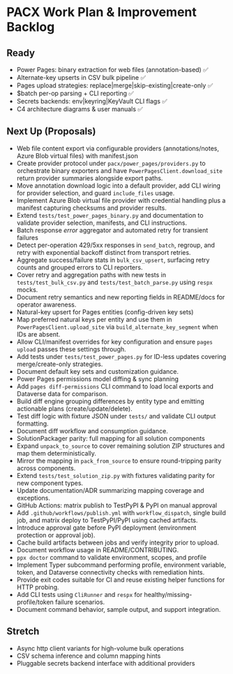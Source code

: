 
# PACX Work Plan & Improvement Backlog

## Ready
- Power Pages: binary extraction for web files (annotation-based) ✅
- Alternate-key upserts in CSV bulk pipeline ✅
- Pages upload strategies: replace|merge|skip-existing|create-only ✅
- $batch per-op parsing + CLI reporting ✅
- Secrets backends: env|keyring|KeyVault CLI flags ✅
- C4 architecture diagrams & user manuals ✅

## Next Up (Proposals)
- Web file content export via configurable providers (annotations/notes, Azure Blob virtual files) with manifest.json
- Create provider protocol under `pacx/power_pages/providers.py` to orchestrate binary exporters and have `PowerPagesClient.download_site` return provider summaries alongside export paths.
- Move annotation download logic into a default provider, add CLI wiring for provider selection, and guard `include_files` usage.
- Implement Azure Blob virtual file provider with credential handling plus a manifest capturing checksums and provider results.
- Extend `tests/test_power_pages_binary.py` and documentation to validate provider selection, manifests, and CLI instructions.
- Batch response *error* aggregator and automated retry for transient failures
- Detect per-operation 429/5xx responses in `send_batch`, regroup, and retry with exponential backoff distinct from transport retries.
- Aggregate success/failure stats in `bulk_csv_upsert`, surfacing retry counts and grouped errors to CLI reporters.
- Cover retry and aggregation paths with new tests in `tests/test_bulk_csv.py` and `tests/test_batch_parse.py` using `respx` mocks.
- Document retry semantics and new reporting fields in README/docs for operator awareness.
- Natural-key upsert for Pages entities (config-driven key sets)
- Map preferred natural keys per entity and use them in `PowerPagesClient.upload_site` via `build_alternate_key_segment` when IDs are absent.
- Allow CLI/manifest overrides for key configuration and ensure `pages upload` passes these settings through.
- Add tests under `tests/test_power_pages.py` for ID-less updates covering merge/create-only strategies.
- Document default key sets and customization guidance.
- Power Pages permissions model diffing & sync planning
- Add `pages diff-permissions` CLI command to load local exports and Dataverse data for comparison.
- Build diff engine grouping differences by entity type and emitting actionable plans (create/update/delete).
- Test diff logic with fixture JSON under `tests/` and validate CLI output formatting.
- Document diff workflow and consumption guidance.
- SolutionPackager parity: full mapping for all solution components
- Expand `unpack_to_source` to cover remaining solution ZIP structures and map them deterministically.
- Mirror the mapping in `pack_from_source` to ensure round-tripping parity across components.
- Extend `tests/test_solution_zip.py` with fixtures validating parity for new component types.
- Update documentation/ADR summarizing mapping coverage and exceptions.
- GitHub Actions: matrix publish to TestPyPI & PyPI on manual approval
- Add `.github/workflows/publish.yml` with `workflow_dispatch`, single build job, and matrix deploy to TestPyPI/PyPI using cached artifacts.
- Introduce approval gate before PyPI deployment (environment protection or approval job).
- Cache build artifacts between jobs and verify integrity prior to upload.
- Document workflow usage in README/CONTRIBUTING.
- `ppx doctor` command to validate environment, scopes, and profile
- Implement Typer subcommand performing profile, environment variable, token, and Dataverse connectivity checks with remediation hints.
- Provide exit codes suitable for CI and reuse existing helper functions for HTTP probing.
- Add CLI tests using `CliRunner` and `respx` for healthy/missing-profile/token failure scenarios.
- Document command behavior, sample output, and support integration.

## Stretch
- Async http client variants for high-volume bulk operations
- CSV schema inference and column mapping hints
- Pluggable secrets backend interface with additional providers
